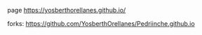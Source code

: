 page 
https://yosberthorellanes.github.io/

 forks: https://github.com/YosberthOrellanes/Pedriinche.github.io
